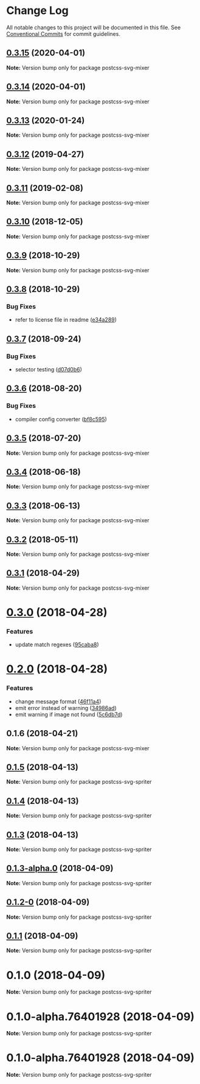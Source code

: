 # Change Log

All notable changes to this project will be documented in this file.
See [Conventional Commits](https://conventionalcommits.org) for commit guidelines.

## [0.3.15](https://github.com/JetBrains/svg-mixer/compare/postcss-svg-mixer@0.3.11...postcss-svg-mixer@0.3.15) (2020-04-01)

**Note:** Version bump only for package postcss-svg-mixer





## [0.3.14](https://github.com/JetBrains/svg-mixer/compare/postcss-svg-mixer@0.3.11...postcss-svg-mixer@0.3.14) (2020-04-01)

**Note:** Version bump only for package postcss-svg-mixer





<a name="0.3.13"></a>
## [0.3.13](https://github.com/JetBrains/svg-mixer/compare/postcss-svg-mixer@0.3.11...postcss-svg-mixer@0.3.13) (2020-01-24)




**Note:** Version bump only for package postcss-svg-mixer

<a name="0.3.12"></a>
## [0.3.12](https://github.com/JetBrains/svg-mixer/compare/postcss-svg-mixer@0.3.11...postcss-svg-mixer@0.3.12) (2019-04-27)




**Note:** Version bump only for package postcss-svg-mixer

<a name="0.3.11"></a>
## [0.3.11](https://github.com/JetBrains/svg-mixer/compare/postcss-svg-mixer@0.3.10...postcss-svg-mixer@0.3.11) (2019-02-08)




**Note:** Version bump only for package postcss-svg-mixer

<a name="0.3.10"></a>
## [0.3.10](https://github.com/JetBrains/svg-mixer/compare/postcss-svg-mixer@0.3.9...postcss-svg-mixer@0.3.10) (2018-12-05)




**Note:** Version bump only for package postcss-svg-mixer

<a name="0.3.9"></a>
## [0.3.9](https://github.com/JetBrains/svg-mixer/compare/postcss-svg-mixer@0.3.8...postcss-svg-mixer@0.3.9) (2018-10-29)




**Note:** Version bump only for package postcss-svg-mixer

<a name="0.3.8"></a>
## [0.3.8](https://github.com/kisenka/svg-mixer/packages/postcss-svg-mixer/compare/postcss-svg-mixer@0.3.7...postcss-svg-mixer@0.3.8) (2018-10-29)


### Bug Fixes

* refer to license file in readme ([e34a289](https://github.com/kisenka/svg-mixer/packages/postcss-svg-mixer/commit/e34a289))




<a name="0.3.7"></a>
## [0.3.7](https://github.com/kisenka/svg-mixer/packages/postcss-svg-mixer/compare/postcss-svg-mixer@0.3.6...postcss-svg-mixer@0.3.7) (2018-09-24)


### Bug Fixes

* selector testing ([d07d0b6](https://github.com/kisenka/svg-mixer/packages/postcss-svg-mixer/commit/d07d0b6))




<a name="0.3.6"></a>
## [0.3.6](https://github.com/kisenka/svg-mixer/packages/postcss-svg-mixer/compare/postcss-svg-mixer@0.3.5...postcss-svg-mixer@0.3.6) (2018-08-20)


### Bug Fixes

* compiler config converter ([bf8c595](https://github.com/kisenka/svg-mixer/packages/postcss-svg-mixer/commit/bf8c595))




<a name="0.3.5"></a>
## [0.3.5](https://github.com/kisenka/svg-mixer/packages/postcss-svg-mixer/compare/postcss-svg-mixer@0.3.4...postcss-svg-mixer@0.3.5) (2018-07-20)




**Note:** Version bump only for package postcss-svg-mixer

<a name="0.3.4"></a>
## [0.3.4](https://github.com/kisenka/svg-mixer/packages/postcss-svg-mixer/compare/postcss-svg-mixer@0.3.3...postcss-svg-mixer@0.3.4) (2018-06-18)




**Note:** Version bump only for package postcss-svg-mixer

<a name="0.3.3"></a>
## [0.3.3](https://github.com/kisenka/svg-mixer/packages/postcss-svg-mixer/compare/postcss-svg-mixer@0.3.2...postcss-svg-mixer@0.3.3) (2018-06-13)




**Note:** Version bump only for package postcss-svg-mixer

<a name="0.3.2"></a>
## [0.3.2](https://github.com/kisenka/svg-mixer/packages/postcss-svg-mixer/compare/postcss-svg-mixer@0.3.1...postcss-svg-mixer@0.3.2) (2018-05-11)




**Note:** Version bump only for package postcss-svg-mixer

<a name="0.3.1"></a>
## [0.3.1](https://github.com/kisenka/svg-mixer/packages/postcss-svg-mixer/compare/postcss-svg-mixer@0.3.0...postcss-svg-mixer@0.3.1) (2018-04-29)




**Note:** Version bump only for package postcss-svg-mixer

<a name="0.3.0"></a>
# [0.3.0](https://github.com/kisenka/svg-mixer/packages/postcss-svg-mixer/compare/postcss-svg-mixer@0.2.0...postcss-svg-mixer@0.3.0) (2018-04-28)


### Features

* update match regexes ([95caba8](https://github.com/kisenka/svg-mixer/packages/postcss-svg-mixer/commit/95caba8))




<a name="0.2.0"></a>
# [0.2.0](https://github.com/kisenka/svg-mixer/packages/postcss-svg-mixer/compare/postcss-svg-mixer@0.1.6...postcss-svg-mixer@0.2.0) (2018-04-28)


### Features

* change message format ([46f11a4](https://github.com/kisenka/svg-mixer/packages/postcss-svg-mixer/commit/46f11a4))
* emit error instead of warning ([34986ad](https://github.com/kisenka/svg-mixer/packages/postcss-svg-mixer/commit/34986ad))
* emit warning if image not found ([5c6db7d](https://github.com/kisenka/svg-mixer/packages/postcss-svg-mixer/commit/5c6db7d))




<a name="0.1.6"></a>
## 0.1.6 (2018-04-21)




**Note:** Version bump only for package postcss-svg-mixer

<a name="0.1.5"></a>
## [0.1.5](https://github.com/kisenka/svg-baker/packages/postcss-svg-spriter/compare/postcss-svg-spriter@0.1.4...postcss-svg-spriter@0.1.5) (2018-04-13)




**Note:** Version bump only for package postcss-svg-spriter

<a name="0.1.4"></a>
## [0.1.4](https://github.com/kisenka/svg-baker/packages/postcss-svg-spriter/compare/postcss-svg-spriter@0.1.3...postcss-svg-spriter@0.1.4) (2018-04-13)




**Note:** Version bump only for package postcss-svg-spriter

<a name="0.1.3"></a>
## [0.1.3](https://github.com/kisenka/svg-baker/packages/postcss-svg-spriter/compare/postcss-svg-spriter@0.1.3-alpha.0...postcss-svg-spriter@0.1.3) (2018-04-13)




**Note:** Version bump only for package postcss-svg-spriter

<a name="0.1.3-alpha.0"></a>
## [0.1.3-alpha.0](https://github.com/kisenka/svg-baker/packages/postcss-svg-spriter/compare/postcss-svg-spriter@0.1.2-0...postcss-svg-spriter@0.1.3-alpha.0) (2018-04-09)




**Note:** Version bump only for package postcss-svg-spriter

<a name="0.1.2-0"></a>
## [0.1.2-0](https://github.com/kisenka/svg-baker/packages/postcss-svg-spriter/compare/postcss-svg-spriter@0.1.1...postcss-svg-spriter@0.1.2-0) (2018-04-09)




**Note:** Version bump only for package postcss-svg-spriter

<a name="0.1.1"></a>
## [0.1.1](https://github.com/kisenka/svg-baker/packages/postcss-svg-spriter/compare/postcss-svg-spriter@0.1.0...postcss-svg-spriter@0.1.1) (2018-04-09)




**Note:** Version bump only for package postcss-svg-spriter

<a name="0.1.0"></a>
# 0.1.0 (2018-04-09)




**Note:** Version bump only for package postcss-svg-spriter

<a name="0.1.0-alpha.76401928"></a>
# 0.1.0-alpha.76401928 (2018-04-09)




**Note:** Version bump only for package postcss-svg-spriter

<a name="0.1.0-alpha.76401928"></a>
# 0.1.0-alpha.76401928 (2018-04-09)




**Note:** Version bump only for package postcss-svg-spriter

